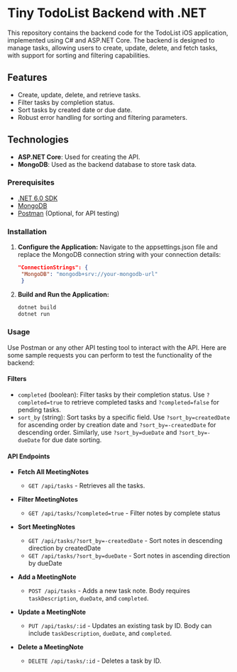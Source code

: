 # Tiny TodoList Backend with .NET

This repository contains the backend code for the TodoList iOS application, implemented using C# and ASP.NET Core. The backend is designed to manage tasks, allowing users to create, update, delete, and fetch tasks, with support for sorting and filtering capabilities.

## Features

- Create, update, delete, and retrieve tasks.
- Filter tasks by completion status.
- Sort tasks by created date or due date.
- Robust error handling for sorting and filtering parameters.

## Technologies

- **ASP.NET Core**: Used for creating the API.
- **MongoDB**: Used as the backend database to store task data.

### Prerequisites

- [.NET 6.0 SDK](https://dotnet.microsoft.com/download/dotnet/6.0)
- [MongoDB](https://www.mongodb.com/try/download/community)
- [Postman](https://www.postman.com/downloads/) (Optional, for API testing)

### Installation

1. **Configure the Application:**
  Navigate to the appsettings.json file and replace the MongoDB connection string with your connection details:
  
   ```json
   "ConnectionStrings": {
    "MongoDB": "mongodb+srv://your-mongodb-url"
    }

2. **Build and Run the Application:**

   ```bash
   dotnet build
   dotnet run

### Usage

Use Postman or any other API testing tool to interact with the API. Here are some sample requests you can perform to test the functionality of the backend:

#### Filters

- `completed` (boolean): Filter tasks by their completion status. Use `?completed=true` to retrieve completed tasks and `?completed=false` for pending tasks.
- `sort_by` (string): Sort tasks by a specific field. Use `?sort_by=createdDate` for ascending order by creation date and `?sort_by=-createdDate` for descending order. Similarly, use `?sort_by=dueDate` and `?sort_by=-dueDate` for due date sorting.

#### API Endpoints

- **Fetch All MeetingNotes**
  - `GET /api/tasks` - Retrieves all the tasks.
  
- **Filter MeetingNotes**
  - `GET /api/tasks/?completed=true` - Filter notes by complete status

- **Sort MeetingNotes**
  - `GET /api/tasks/?sort_by=-createdDate` - Sort notes in descending direction by createdDate
  - `GET /api/tasks/?sort_by=dueDate` - Sort notes in ascending direction by dueDate

- **Add a MeetingNote**
  - `POST /api/tasks` - Adds a new task note. Body requires `taskDescription`, `dueDate`, and `completed`.
  
- **Update a MeetingNote**
  - `PUT /api/tasks/:id` - Updates an existing task by ID. Body can include `taskDescription`, `dueDate`, and `completed`.
  
- **Delete a MeetingNote**
  - `DELETE /api/tasks/:id` - Deletes a task by ID.
